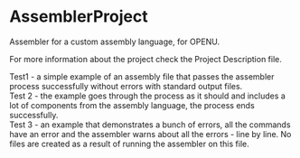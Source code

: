 # AssemblerProject
Assembler for a custom assembly language, for OPENU.  

For more information about the project check the Project Description file.  

Test1 - a simple example of an assembly file that passes the assembler process successfully without errors with standard output files.  
Test 2 - the example goes through the process as it should and includes a lot of components from the assembly language, the process ends successfully.  
Test 3 - an example that demonstrates a bunch of errors, all the commands have an error and the assembler warns about all the errors - line by line. No files are created as a result of running the assembler on this file.  
